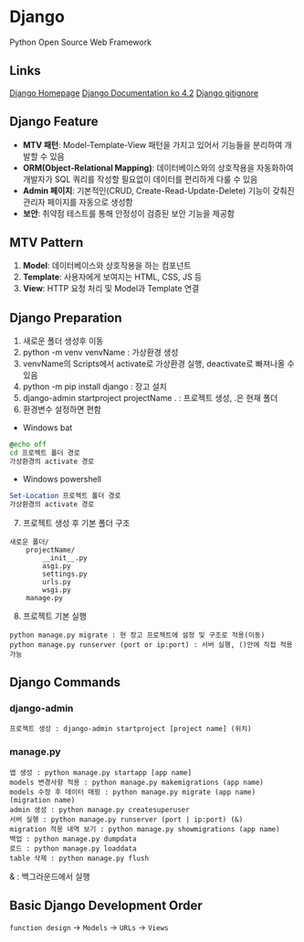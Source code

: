 # Django
Python Open Source Web Framework

## Links
[Django Homepage](https://www.djangoproject.com/)
[Django Documentation ko 4.2](https://docs.djangoproject.com/ko/4.2/)
[Django gitignore](https://github.com/jpadilla/django-project-template/blob/master/.gitignore)

## Django Feature
- **MTV 패턴**: Model-Template-View 패턴을 가지고 있어서 기능들을 분리하여 개발할 수 있음
- **ORM(Object-Relational Mapping)**: 데이터베이스와의 상호작용을 자동화하여 개발자가 SQL 쿼리를 작성할 필요없이 데이터를 편리하게 다룰 수 있음
- **Admin 페이지**: 기본적인(CRUD, Create-Read-Update-Delete) 기능이 갖춰진 관리자 페이지를 자동으로 생성함
- **보안**: 취약점 테스트를 통해 안정성이 검증된 보안 기능을 제공함

## MTV Pattern
1. **Model**: 데이터베이스와 상호작용을 하는 컴포넌트
2. **Template**: 사용자에게 보여지는 HTML, CSS, JS 등
3. **View**: HTTP 요청 처리 및 Model과 Template 연결

## Django Preparation
1. 새로운 폴더 생성후 이동
2. python -m venv venvName : 가상환경 생성
3. venvName의 Scripts에서 activate로 가상환경 실행, deactivate로 빠져나올 수 있음
4. python -m pip install django : 장고 설치
5. django-admin startproject projectName . : 프로젝트 생성, .은 현재 폴더
6. 환경변수 설정하면 편함
- Windows bat
```bat
@echo off
cd 프로젝트 폴더 경로
가상환경의 activate 경로
```
- Windows powershell
```powershell
Set-Location 프로젝트 폴더 경로
가상환경의 activate 경로
```
7. 프로젝트 생성 후 기본 폴더 구조
```
새로운 폴더/
    projectName/
        __init__.py
        asgi.py
        settings.py
        urls.py
        wsgi.py
    manage.py
```
8. 프로젝트 기본 실행
```
python manage.py migrate : 현 장고 프로젝트에 설정 및 구조로 적용(이동)
python manage.py runserver (port or ip:port) : 서버 실행, ()안에 직접 적용 가능
```

## Django Commands
### django-admin
```
프로젝트 생성 : django-admin startproject [project name] (위치)
```
### manage.py
```
앱 생성 : python manage.py startapp [app name]
models 변경사항 적용 : python manage.py makemigrations (app name)
models 수정 후 데이터 매핑 : python manage.py migrate (app name) (migration name)
admin 생성 : python manage.py createsuperuser
서버 실행 : python manage.py runserver (port | ip:port) (&)
migration 적용 내역 보기 : python manage.py showmigrations (app name)
백업 : python manage.py dumpdata
로드 : python manage.py loaddata
table 삭제 : python manage.py flush
```
& : 백그라운드에서 실행

## Basic Django Development Order
`function design` -> `Models` -> `URLs` -> `Views`
